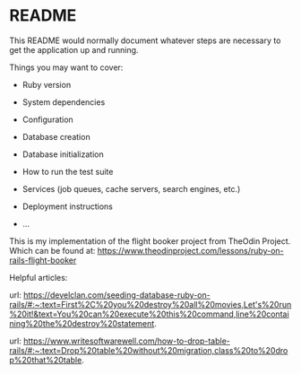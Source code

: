 # README

This README would normally document whatever steps are necessary to get the
application up and running.

Things you may want to cover:

* Ruby version

* System dependencies

* Configuration

* Database creation

* Database initialization

* How to run the test suite

* Services (job queues, cache servers, search engines, etc.)

* Deployment instructions

* ...

This is my implementation of the flight booker project from TheOdin Project. Which can be found at: https://www.theodinproject.com/lessons/ruby-on-rails-flight-booker


Helpful articles:

url: https://develclan.com/seeding-database-ruby-on-rails/#:~:text=First%2C%20you%20destroy%20all%20movies,Let's%20run%20it!&text=You%20can%20execute%20this%20command,line%20containing%20the%20destroy%20statement.

url: https://www.writesoftwarewell.com/how-to-drop-table-rails/#:~:text=Drop%20table%20without%20migration,class%20to%20drop%20that%20table.